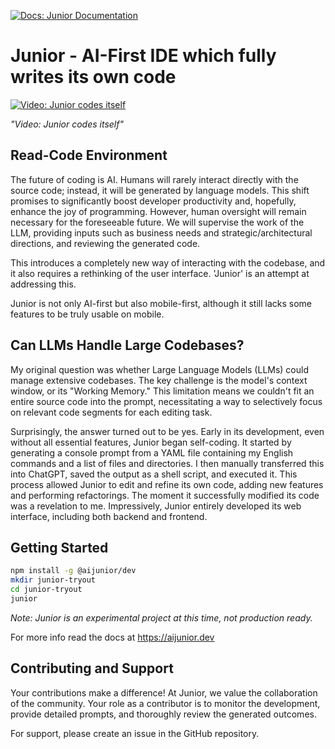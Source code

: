 [![Docs: Junior Documentation](https://img.shields.io/badge/docs-Junior-blue)](https://tisztamo.github.io/Junior/#/)

# Junior - AI-First IDE which fully writes its own code

[![Video: Junior codes itself](docs/assets/video_cover.jpg)](https://youtu.be/NL4uFJSvfW0)

*"Video: Junior codes itself"*

## Read-Code Environment

The future of coding is AI. Humans will rarely interact directly with the source code; instead, it will be generated by language models. This shift promises to significantly boost developer productivity and, hopefully, enhance the joy of programming. However, human oversight will remain necessary for the foreseeable future. We will supervise the work of the LLM, providing inputs such as business needs and strategic/architectural directions, and reviewing the generated code.

This introduces a completely new way of interacting with the codebase, and it also requires a rethinking of the user interface. 'Junior' is an attempt at addressing this.

Junior is not only AI-first but also mobile-first, although it still lacks some features to be truly usable on mobile.

## Can LLMs Handle Large Codebases?

My original question was whether Large Language Models (LLMs) could manage extensive codebases. The key challenge is the model's context window, or its "Working Memory." This limitation means we couldn't fit an entire source code into the prompt, necessitating a way to selectively focus on relevant code segments for each editing task.

Surprisingly, the answer turned out to be yes. Early in its development, even without all essential features, Junior began self-coding. It started by generating a console prompt from a YAML file containing my English commands and a list of files and directories. I then manually transferred this into ChatGPT, saved the output as a shell script, and executed it. This process allowed Junior to edit and refine its own code, adding new features and performing refactorings. The moment it successfully modified its code was a revelation to me. Impressively, Junior entirely developed its web interface, including both backend and frontend.

## Getting Started

```sh
npm install -g @aijunior/dev
mkdir junior-tryout
cd junior-tryout
junior
```

*Note: Junior is an experimental project at this time, not production ready.*

For more info read the docs at https://aijunior.dev

## Contributing and Support

Your contributions make a difference! At Junior, we value the collaboration of the community. Your role as a contributor is to monitor the development, provide detailed prompts, and thoroughly review the generated outcomes.

For support, please create an issue in the GitHub repository.
